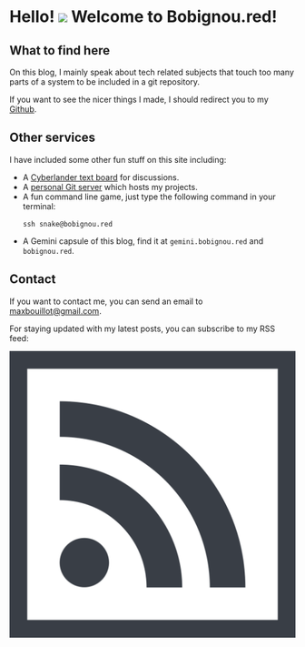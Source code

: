 <h1> Hello! <img src = "https://raw.githubusercontent.com/MartinHeinz/MartinHeinz/master/wave.gif" width = 30px> Welcome to Bobignou.red!</h1>

## What to find here 
On this blog, I mainly speak about tech related subjects that touch too many parts of a system to be included in a git repository. 
 
If you want to see the nicer things I made, I should redirect you to my [Github](https://github.com/Arkaeriit). 
 
## Other services 
I have included some other fun stuff on this site including:

- A [Cyberlander text board](https://cyberland.bobignou.red) for discussions.
- A [personal Git server](https://git.bobignou.red) which hosts my projects.
- A fun command line game, just type the following command in your terminal:
    ```
    ssh snake@bobignou.red 
    ```
- A Gemini capsule of this blog, find it at `gemini.bobignou.red` and `bobignou.red`.

## Contact

If you want to contact me, you can send an email to [maxbouillot@gmail.com](mailto:maxbouillot@gmail.com). 

For staying updated with my latest posts, you can subscribe to my RSS feed:

[![RSS](/static/rss.svg)](/atom.xml)


